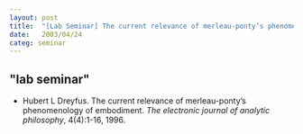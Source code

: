 ```yaml
---
layout: post
title:  "[Lab Seminar] The current relevance of merleau-ponty’s phenomenology of embodiment"
date:   2003/04/24
categ: seminar
---
```



 
 



<h2>"lab seminar"</h2>
<!-- BEGIN BIBLIOGRAPHY references -->
<!--
    DO NOT MODIFY THIS BIBLIOGRAPHY BY HAND!  IT IS MAINTAINED AUTOMATICALLY!
    YOUR CHANGES WILL BE LOST THE NEXT TIME IT IS UPDATED!
--> 
<!-- Generated by: /home/yschoe/nn/tex/bib2html/bib2html -d references bib2html.aux bib2html.tmp -->
<UL>

<!-- Authors: Dreyfus Hubert L -->
<LI><A NAME="dreyfus1996current">Hubert</A>&nbsp;L Dreyfus.
The current relevance of merleau-ponty’s phenomenology of embodiment.
<CITE>The electronic journal of analytic philosophy</CITE>, 4(4):1-16,
  1996.

</LI></UL>

<!-- END BIBLIOGRAPHY references -->


 

